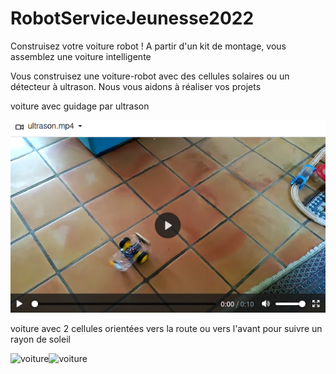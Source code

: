 # RobotServiceJeunesse2022

Construisez votre voiture robot ! A partir d'un kit de montage, vous assemblez une voiture intelligente

Vous construisez une voiture-robot avec des cellules solaires ou un détecteur à ultrason. Nous vous aidons à réaliser vos projets

voiture avec guidage par ultrason

[![ultrason pour le châssis voiture](https://github.com/anumby-source/developpement-voiture/blob/main/esp-ultrason/lapin.png)](
https://user-images.githubusercontent.com/90700891/155990377-5c4f1362-04a4-40f6-9944-eb9b7a41df36.mp4 "ultrason pour le châssis voiture")

voiture avec 2 cellules orientées vers la route ou vers l'avant pour suivre un rayon de soleil

![voiture](https://github.com/arnaudrco/visio/blob/main/voiture-circuit.gif)![voiture](https://github.com/arnaudrco/visio/blob/main/voiture.gif)

